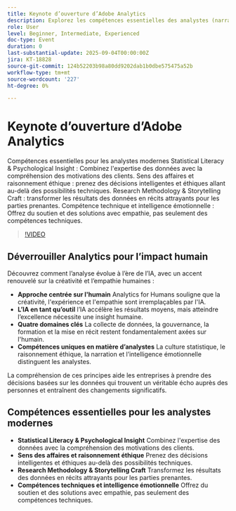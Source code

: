 ```yaml
---
title: Keynote d’ouverture d’Adobe Analytics
description: Explorez les compétences essentielles des analystes (narration, éthique et empathie), ainsi que la manière dont l’IA et l’insight humaine se combinent pour générer des résultats commerciaux significatifs.
role: User
level: Beginner, Intermediate, Experienced
doc-type: Event
duration: 0
last-substantial-update: 2025-09-04T00:00:00Z
jira: KT-18828
source-git-commit: 124b52203b98a80dd9202dab1b0dbe575475a52b
workflow-type: tm+mt
source-wordcount: '227'
ht-degree: 0%

---
```



# Keynote d’ouverture d’Adobe Analytics

Compétences essentielles pour les analystes modernes
Statistical Literacy &amp; Psychological Insight : Combinez l&#39;expertise des données avec la compréhension des motivations des clients.
Sens des affaires et raisonnement éthique : prenez des décisions intelligentes et éthiques allant au-delà des possibilités techniques.
Research Methodology &amp; Storytelling Craft : transformer les résultats des données en récits attrayants pour les parties prenantes.
Compétence technique et intelligence émotionnelle : Offrez du soutien et des solutions avec empathie, pas seulement des compétences techniques.

>[!VIDEO](https://video.tv.adobe.com/v/3471183/?learn=on&enablevpops&captions=fre_fr)

## Déverrouiller Analytics pour l’impact humain

Découvrez comment l’analyse évolue à l’ère de l’IA, avec un accent renouvelé sur la créativité et l’empathie humaines :

* **Approche centrée sur l&#39;humain** Analytics for Humans souligne que la créativité, l&#39;expérience et l&#39;empathie sont irremplaçables par l&#39;IA.
* **L’IA en tant qu’outil** l’IA accélère les résultats moyens, mais atteindre l’excellence nécessite une insight humaine.
* **Quatre domaines clés** La collecte de données, la gouvernance, la formation et la mise en récit restent fondamentalement axées sur l&#39;humain.
* **Compétences uniques en matière d’analystes** La culture statistique, le raisonnement éthique, la narration et l’intelligence émotionnelle distinguent les analystes.

La compréhension de ces principes aide les entreprises à prendre des décisions basées sur les données qui trouvent un véritable écho auprès des personnes et entraînent des changements significatifs.

## Compétences essentielles pour les analystes modernes

* **Statistical Literacy &amp; Psychological Insight** Combinez l&#39;expertise des données avec la compréhension des motivations des clients.
* **Sens des affaires et raisonnement éthique** Prenez des décisions intelligentes et éthiques au-delà des possibilités techniques.
* **Research Methodology &amp; Storytelling Craft** Transformez les résultats des données en récits attrayants pour les parties prenantes.
* **Compétences techniques et intelligence émotionnelle** Offrez du soutien et des solutions avec empathie, pas seulement des compétences techniques.
